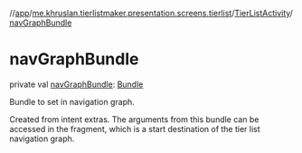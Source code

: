 //[app](../../../index.md)/[me.khruslan.tierlistmaker.presentation.screens.tierlist](../index.md)/[TierListActivity](index.md)/[navGraphBundle](nav-graph-bundle.md)

# navGraphBundle

private val [navGraphBundle](nav-graph-bundle.md): [Bundle](https://developer.android.com/reference/kotlin/android/os/Bundle.html)

Bundle to set in navigation graph.

Created from intent extras. The arguments from this bundle can be accessed in the fragment, which is a start destination of the tier list navigation graph.
